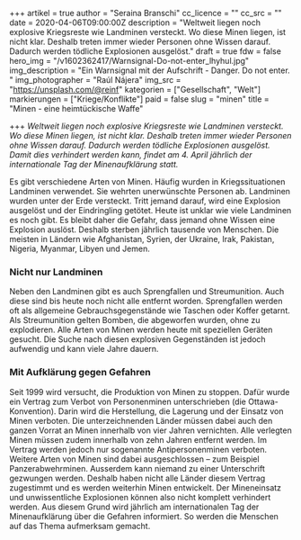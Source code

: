 +++
artikel = true
author = "Seraina Branschi"
cc_licence = ""
cc_src = ""
date = 2020-04-06T09:00:00Z
description = "Weltweit liegen noch explosive Kriegsreste wie Landminen versteckt. Wo diese Minen liegen, ist nicht klar. Deshalb treten immer wieder Personen ohne Wissen darauf. Dadurch werden tödliche Explosionen ausgelöst."
draft = true
fdw = false
hero_img = "/v1602362417/Warnsignal-Do-not-enter_lhyhul.jpg"
img_description = "Ein Warnsignal mit der Aufschrift - Danger. Do not enter. "
img_photographer = "Raúl Nájera"
img_src = "https://unsplash.com/@reinf"
kategorien = ["Gesellschaft", "Welt"]
markierungen = ["Kriege/Konflikte"]
paid = false
slug = "minen"
title = "Minen - eine heimtückische Waffe"

+++
_Weltweit liegen noch explosive Kriegsreste wie Landminen versteckt. Wo diese Minen liegen, ist nicht klar. Deshalb treten immer wieder Personen ohne Wissen darauf. Dadurch werden tödliche Explosionen ausgelöst. Damit dies verhindert werden kann, findet am 4. April jährlich der internationale Tag der Minenaufklärung statt._

  
Es gibt verschiedene Arten von Minen. Häufig wurden in Kriegssituationen Landminen verwendet. Sie wehrten unerwünschte Personen ab. Landminen wurden unter der Erde versteckt. Tritt jemand darauf, wird eine Explosion ausgelöst und der Eindringling getötet. Heute ist unklar wie viele Landminen es noch gibt. Es bleibt daher die Gefahr, dass jemand ohne Wissen eine Explosion auslöst. Deshalb sterben jährlich tausende von Menschen. Die meisten in Ländern wie Afghanistan, Syrien, der Ukraine, Irak, Pakistan, Nigeria, Myanmar, Libyen und Jemen.

### **Nicht nur Landminen**

Neben den Landminen gibt es auch Sprengfallen und Streumunition. Auch diese sind bis heute noch nicht alle entfernt worden. Sprengfallen werden oft als allgemeine Gebrauchsgegenstände wie Taschen oder Koffer getarnt. Als Streumunition gelten Bomben, die abgeworfen wurden, ohne zu explodieren. Alle Arten von Minen werden heute mit speziellen Geräten gesucht. Die Suche nach diesen explosiven Gegenständen ist jedoch aufwendig und kann viele Jahre dauern.

### **Mit Aufklärung gegen Gefahren**

Seit 1999 wird versucht, die Produktion von Minen zu stoppen. Dafür wurde ein Vertrag zum Verbot von Personenminen unterschrieben (die Ottawa-Konvention). Darin wird die Herstellung, die Lagerung und der Einsatz von Minen verboten. Die unterzeichnenden Länder müssen dabei auch den ganzen Vorrat an Minen innerhalb von vier Jahren vernichten. Alle verlegten Minen müssen zudem innerhalb von zehn Jahren entfernt werden. Im Vertrag werden jedoch nur sogenannte Antipersonenminen verboten. Weitere Arten von Minen sind dabei ausgeschlossen – zum Beispiel Panzerabwehrminen. Ausserdem kann niemand zu einer Unterschrift gezwungen werden. Deshalb haben nicht alle Länder diesem Vertrag zugestimmt und es werden weiterhin Minen entwickelt. Der Mineneinsatz und unwissentliche Explosionen können also nicht komplett verhindert werden. Aus diesem Grund wird jährlich am internationalen Tag der Minenaufklärung über die Gefahren informiert. So werden die Menschen auf das Thema aufmerksam gemacht.